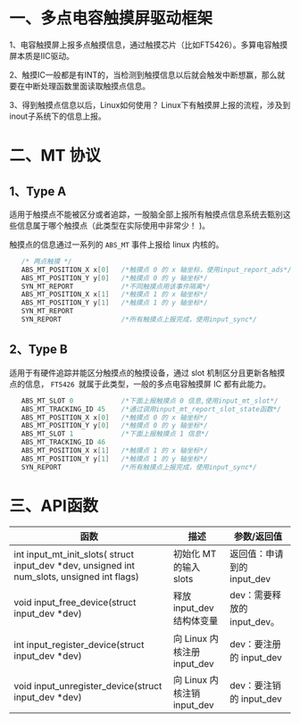 # 一、多点电容触摸屏驱动框架

1、电容触摸屏上报多点触摸信息，通过触摸芯片（比如FT5426）。多算电容触摸屏本质是IIC驱动。

2、触摸IC一般都是有INT的，当检测到触摸信息以后就会触发中断想赢，那么就要在中断处理函数里面读取触摸点信息。

3、得到触摸点信息以后，Linux如何使用？		Linux下有触摸屏上报的流程，涉及到inout子系统下的信息上报。

# 二、MT 协议
## 1、Type A
适用于触摸点不能被区分或者追踪，一股脑全部上报所有触摸点信息系统去甄别这些信息属于哪个触摸点（此类型在实际使用中非常少！ )。

触摸点的信息通过一系列的 `ABS_MT` 事件上报给 linux 内核的。
```cpp
   /* 两点触摸 */
   ABS_MT_POSITION_X x[0]   /*触摸点 0 的 x 轴坐标，使用input_report_ads*/
   ABS_MT_POSITION_Y y[0]	/*触摸点 0 的 y 轴坐标*/
   SYN_MT_REPORT			/*不同触摸点用该事件隔离*/
   ABS_MT_POSITION_X x[1]	/*触摸点 1 的 x 轴坐标*/
   ABS_MT_POSITION_Y y[1]	/*触摸点 1 的 y 轴坐标*/
   SYN_MT_REPORT
   SYN_REPORT				/*所有触摸点上报完成，使用input_sync*/
```

## 2、Type B
适用于有硬件追踪并能区分触摸点的触摸设备，通过 slot 机制区分且更新各触摸点的信息， `FT5426 `就属于此类型，一般的多点电容触摸屏 IC 都有此能力。
```cpp
   ABS_MT_SLOT 0			/*下面上报触摸点 0 信息,使用input_mt_slot*/
   ABS_MT_TRACKING_ID 45	/*通过调用input_mt_report_slot_state函数*/
   ABS_MT_POSITION_X x[0]	/*触摸点 0 的 x 轴坐标*/
   ABS_MT_POSITION_Y y[0]	/*触摸点 0 的 y 轴坐标*/
   ABS_MT_SLOT 1			/*下面上报触摸点 1 信息*/
   ABS_MT_TRACKING_ID 46
   ABS_MT_POSITION_X x[1]	/*触摸点 1 的 x 轴坐标*/
   ABS_MT_POSITION_Y y[1]	/*触摸点 1 的 y 轴坐标*/
   SYN_REPORT				/*所有触摸点上报完成，使用input_sync*/
```

# 三、API函数
|  函数  |  描述  |  参数/返回值  |
|--------|--------|--------------|
|int input_mt_init_slots( struct input_dev *dev,  unsigned int  num_slots,  unsigned int flags)|初始化 MT 的输入 slots|返回值：申请到的 input_dev|
|void input_free_device(struct input_dev *dev)|释放 input_dev 结构体变量|dev：需要释放的 input_dev。|
|int input_register_device(struct input_dev *dev)|向 Linux 内核注册 input_dev|dev：要注册的 input_dev|
|void input_unregister_device(struct input_dev *dev)|向 Linux 内核注销 input_dev|dev：要注销的 input_dev|[图片上传中...(image-RActf9SePy4YLs7S)]
<!--stackedit_data:
eyJoaXN0b3J5IjpbLTcwOTA2NTQxLC0xNzM0ODc4NTU3LC0xMz
E4OTA2NzA0LDEwMjMzNjgyMTUsMzczMTAxMjAxLDEwMjQ4NzE4
ODIsMTY0NDQzMjQ1OSwtMjA4ODc0NjYxMl19
-->